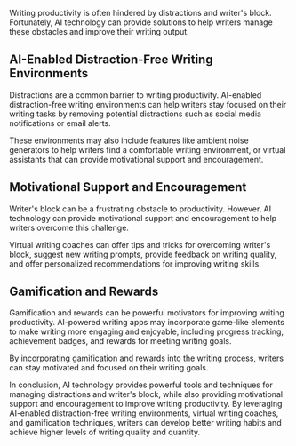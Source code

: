 
Writing productivity is often hindered by distractions and writer's block. Fortunately, AI technology can provide solutions to help writers manage these obstacles and improve their writing output.

AI-Enabled Distraction-Free Writing Environments
------------------------------------------------

Distractions are a common barrier to writing productivity. AI-enabled distraction-free writing environments can help writers stay focused on their writing tasks by removing potential distractions such as social media notifications or email alerts.

These environments may also include features like ambient noise generators to help writers find a comfortable writing environment, or virtual assistants that can provide motivational support and encouragement.

Motivational Support and Encouragement
--------------------------------------

Writer's block can be a frustrating obstacle to productivity. However, AI technology can provide motivational support and encouragement to help writers overcome this challenge.

Virtual writing coaches can offer tips and tricks for overcoming writer's block, suggest new writing prompts, provide feedback on writing quality, and offer personalized recommendations for improving writing skills.

Gamification and Rewards
------------------------

Gamification and rewards can be powerful motivators for improving writing productivity. AI-powered writing apps may incorporate game-like elements to make writing more engaging and enjoyable, including progress tracking, achievement badges, and rewards for meeting writing goals.

By incorporating gamification and rewards into the writing process, writers can stay motivated and focused on their writing goals.

In conclusion, AI technology provides powerful tools and techniques for managing distractions and writer's block, while also providing motivational support and encouragement to improve writing productivity. By leveraging AI-enabled distraction-free writing environments, virtual writing coaches, and gamification techniques, writers can develop better writing habits and achieve higher levels of writing quality and quantity.
